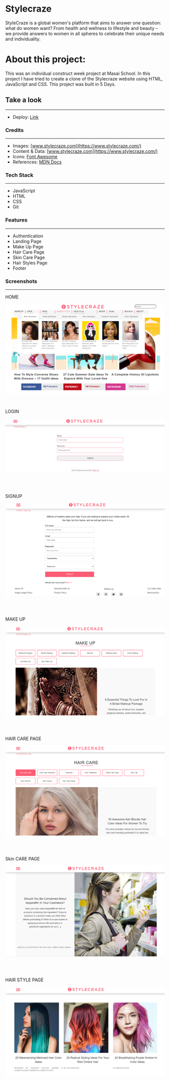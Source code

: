 # Stylecraze
StyleCraze is a global women's platform that aims to answer one question: what do women want? From health and wellness to lifestyle and beauty – we provide answers to women in all spheres to celebrate their unique needs and individuality. 



# About this project:

<p>
This was an individual construct week project at Masai School.
In this project I have tried to create a clone of the Stylecraze website using HTML, JavaScript and CSS.
This project was built in 5 Days. 
</p>

## Take a look

---

- Deploy: [Link](https://stunning-kashata-f9a0b3.netlify.app/index.html)

### Credits

---

- Images: [www.stylecraze.com](https://www.stylecraze.com/)
- Content & Data: [www.stylecraze.com](https://www.stylecraze.com/)
- Icons: [Font Awesome](https://fontawesome.com/)
- References: [MDN Docs](https://developer.mozilla.org/en-US/)


### Tech Stack

---

- JavaScript
- HTML
- CSS
- Git

### Features

---

- Authentication
- Landing Page 
- Make Up Page
- Hair Care Page
- Skin Care Page
- Hair Styles Page
- Footer


### Screenshots

---

HOME

![Home](https://raw.githubusercontent.com/VivBelwal/Stylecraze/main/Individual%20Project%201/Images/Home.png)

<br/>

LOGIN

![Login](https://raw.githubusercontent.com/VivBelwal/Stylecraze/main/Individual%20Project%201/Images/Login.png)

<br/>
<br/>

SIGNUP

![Signup](https://raw.githubusercontent.com/VivBelwal/Stylecraze/main/Individual%20Project%201/Images/Signup.png)

<br/>
<br/>

MAKE UP

![Make Up Page](https://raw.githubusercontent.com/VivBelwal/Stylecraze/main/Individual%20Project%201/Images/makeup-1.png)

<br/>
<br/>

HAIR CARE PAGE

![Hair Care Page](https://raw.githubusercontent.com/VivBelwal/Stylecraze/main/Individual%20Project%201/Images/haircare.png)

<br/>
<br/>

Skin CARE  PAGE

![Skin Care Page](https://raw.githubusercontent.com/VivBelwal/Stylecraze/main/Individual%20Project%201/Images/skincare.png)

<br/>
<br/>

HAIR STYLE PAGE

![ Hair Style Page](https://raw.githubusercontent.com/VivBelwal/Stylecraze/main/Individual%20Project%201/Images/hair-care.png)

<br/>
<br/>



